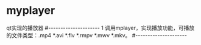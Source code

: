 # myplayer
qt实现的播放器
#---------------------
1 调用mplayer，实现播放功能，可播放的文件类型：.mp4 *.avi *.flv *.rmpv *.mwv *.mkv。
#---------------------
